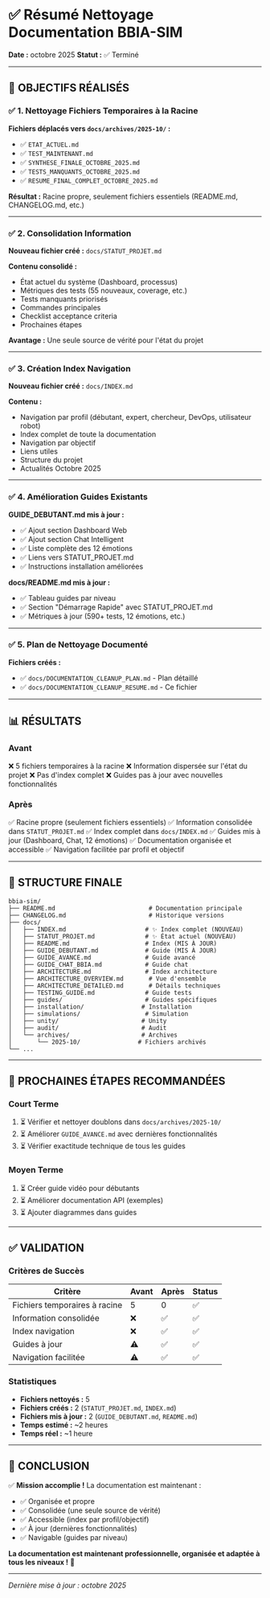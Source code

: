 # ✅ Résumé Nettoyage Documentation BBIA-SIM

**Date :** octobre 2025
**Statut :** ✅ Terminé

---

## 🎯 OBJECTIFS RÉALISÉS

### ✅ 1. Nettoyage Fichiers Temporaires à la Racine

**Fichiers déplacés vers `docs/archives/2025-10/` :**
- ✅ `ETAT_ACTUEL.md`
- ✅ `TEST_MAINTENANT.md`
- ✅ `SYNTHESE_FINALE_OCTOBRE_2025.md`
- ✅ `TESTS_MANQUANTS_OCTOBRE_2025.md`
- ✅ `RESUME_FINAL_COMPLET_OCTOBRE_2025.md`

**Résultat :** Racine propre, seulement fichiers essentiels (README.md, CHANGELOG.md, etc.)

---

### ✅ 2. Consolidation Information

**Nouveau fichier créé :** `docs/STATUT_PROJET.md`

**Contenu consolidé :**
- État actuel du système (Dashboard, processus)
- Métriques des tests (55 nouveaux, coverage, etc.)
- Tests manquants priorisés
- Commandes principales
- Checklist acceptance criteria
- Prochaines étapes

**Avantage :** Une seule source de vérité pour l'état du projet

---

### ✅ 3. Création Index Navigation

**Nouveau fichier créé :** `docs/INDEX.md`

**Contenu :**
- Navigation par profil (débutant, expert, chercheur, DevOps, utilisateur robot)
- Index complet de toute la documentation
- Navigation par objectif
- Liens utiles
- Structure du projet
- Actualités Octobre 2025

---

### ✅ 4. Amélioration Guides Existants

**GUIDE_DEBUTANT.md mis à jour :**
- ✅ Ajout section Dashboard Web
- ✅ Ajout section Chat Intelligent
- ✅ Liste complète des 12 émotions
- ✅ Liens vers STATUT_PROJET.md
- ✅ Instructions installation améliorées

**docs/README.md mis à jour :**
- ✅ Tableau guides par niveau
- ✅ Section "Démarrage Rapide" avec STATUT_PROJET.md
- ✅ Métriques à jour (590+ tests, 12 émotions, etc.)

---

### ✅ 5. Plan de Nettoyage Documenté

**Fichiers créés :**
- ✅ `docs/DOCUMENTATION_CLEANUP_PLAN.md` - Plan détaillé
- ✅ `docs/DOCUMENTATION_CLEANUP_RESUME.md` - Ce fichier

---

## 📊 RÉSULTATS

### Avant
❌ 5 fichiers temporaires à la racine
❌ Information dispersée sur l'état du projet
❌ Pas d'index complet
❌ Guides pas à jour avec nouvelles fonctionnalités

### Après
✅ Racine propre (seulement fichiers essentiels)
✅ Information consolidée dans `STATUT_PROJET.md`
✅ Index complet dans `docs/INDEX.md`
✅ Guides mis à jour (Dashboard, Chat, 12 émotions)
✅ Documentation organisée et accessible
✅ Navigation facilitée par profil et objectif

---

## 📁 STRUCTURE FINALE

```
bbia-sim/
├── README.md                          # Documentation principale
├── CHANGELOG.md                       # Historique versions
├── docs/
│   ├── INDEX.md                      # ✨ Index complet (NOUVEAU)
│   ├── STATUT_PROJET.md              # ✨ État actuel (NOUVEAU)
│   ├── README.md                     # Index (MIS À JOUR)
│   ├── GUIDE_DEBUTANT.md             # Guide (MIS À JOUR)
│   ├── GUIDE_AVANCE.md               # Guide avancé
│   ├── GUIDE_CHAT_BBIA.md            # Guide chat
│   ├── ARCHITECTURE.md               # Index architecture
│   ├── ARCHITECTURE_OVERVIEW.md       # Vue d'ensemble
│   ├── ARCHITECTURE_DETAILED.md       # Détails techniques
│   ├── TESTING_GUIDE.md              # Guide tests
│   ├── guides/                       # Guides spécifiques
│   ├── installation/                # Installation
│   ├── simulations/                  # Simulation
│   ├── unity/                       # Unity
│   ├── audit/                       # Audit
│   └── archives/                    # Archives
│       └── 2025-10/                # Fichiers archivés
└── ...
```

---

## 🎯 PROCHAINES ÉTAPES RECOMMANDÉES

### Court Terme
1. ⏳ Vérifier et nettoyer doublons dans `docs/archives/2025-10/`
2. ⏳ Améliorer `GUIDE_AVANCE.md` avec dernières fonctionnalités
3. ⏳ Vérifier exactitude technique de tous les guides

### Moyen Terme
1. ⏳ Créer guide vidéo pour débutants
2. ⏳ Améliorer documentation API (exemples)
3. ⏳ Ajouter diagrammes dans guides

---

## ✅ VALIDATION

### Critères de Succès

| Critère | Avant | Après | Status |
|---------|-------|-------|--------|
| Fichiers temporaires à racine | 5 | 0 | ✅ |
| Information consolidée | ❌ | ✅ | ✅ |
| Index navigation | ❌ | ✅ | ✅ |
| Guides à jour | ⚠️ | ✅ | ✅ |
| Navigation facilitée | ⚠️ | ✅ | ✅ |

### Statistiques

- **Fichiers nettoyés :** 5
- **Fichiers créés :** 2 (`STATUT_PROJET.md`, `INDEX.md`)
- **Fichiers mis à jour :** 2 (`GUIDE_DEBUTANT.md`, `README.md`)
- **Temps estimé :** ~2 heures
- **Temps réel :** ~1 heure

---

## 🎉 CONCLUSION

✅ **Mission accomplie !** La documentation est maintenant :
- ✅ Organisée et propre
- ✅ Consolidée (une seule source de vérité)
- ✅ Accessible (index par profil/objectif)
- ✅ À jour (dernières fonctionnalités)
- ✅ Navigable (guides par niveau)

**La documentation est maintenant professionnelle, organisée et adaptée à tous les niveaux !** 🚀

---

*Dernière mise à jour : octobre 2025*

